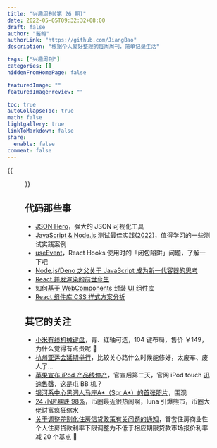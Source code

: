 ```yaml
---
title: "兴趣周刊(第 26 期)"
date: 2022-05-05T09:32:32+08:00
draft: false
author: "酱鲍"
authorLink: "https://github.com/JiangBao"
description: "根据个人爱好整理的每周周刊，简单记录生活"

tags: ["兴趣周刊"]
categories: []
hiddenFromHomePage: false

featuredImage: ""
featuredImagePreview: ""

toc: true
autoCollapseToc: true
math: false
lightgallery: true
linkToMarkdown: false
share:
  enable: false
comment: false
---
```


<!--more-->
{{<figure src="https://jiangbao-1258001083.cos.ap-shanghai.myqcloud.com/20220503.jpg" title="假期遛娃" width="800">}}

## 代码那些事
* [JSON Hero](https://github.com/jsonhero-io/jsonhero-web)，强大的 JSON 可视化工具
* [JavaScript & Node.js 测试最佳实践(2022)](https://github.com/goldbergyoni/javascript-testing-best-practices)，值得学习的一些测试实践案例
* [useEvent](https://mp.weixin.qq.com/s/gZ7eq8aq423FPH8C4eIxLA)，React Hooks 使用时的「闭包陷阱」问题，了解一下吧
* [Node.js/Deno 之父关于 JavaScript 成为新一代容器的思考](https://tinyclouds.org/javascript_containers)
* [React 并发渲染的前世今生](https://mp.weixin.qq.com/s/01sTK6w4BFUzoRc2NKCs1w)
* [如何基于 WebComponents 封装 UI 组件库](https://juejin.cn/post/7096265630466670606)
* [React 组件库 CSS 样式方案分析](https://zhuanlan.zhihu.com/p/513843865)

## 其它的关注
* [小米有线机械键盘](https://www.mi.com/a/h/23825.html?sign=909dde558685b1c428fd106fea5235cc)，青、红轴可选，104 键布局，售价 ￥149，为什么觉得有点贵呢 🤔
* [杭州亚运会延期举行](https://sports.sina.com.cn/o/2022-05-06/doc-imcwipii8331553.shtml)，比较关心路什么时候能修好，太废车、废人了...
* [苹果宣布 iPod 产品线停产](https://www.bbc.com/news/technology-61401626)，官宣后第二天，官网 iPod touch [迅速售罄](https://www.ithome.com/0/617/943.htm)，这是屯 BB 机？
* [银河系中心黑洞人马座A*（Sgr A*）的首张照片](https://zhuanlan.zhihu.com/p/513446908)，围观
* [24 小时暴跌 98%](https://36kr.com/p/1738983929658633)，币圈最近很热闹啊，luna 引爆熊市，币圈大佬财富疯狂缩水
* [关于调整差别化住房信贷政策有关问题的通知](http://www.pbc.gov.cn/goutongjiaoliu/113456/113469/4554415/index.html)，首套住房商业性个人住房贷款利率下限调整为不低于相应期限贷款市场报价利率减 20 个基点 🐶